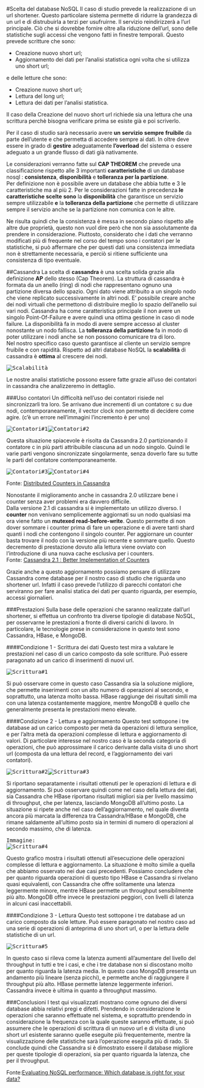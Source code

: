 #Scelta del database NoSQL
Il caso di studio prevede la realizzazione di un url shortener. Questo particolare sistema permette di ridurre la grandezza di un url e di distrubuirla a terzi per usufruirne. Il servizio reindirizzerà a l’url principale. Ciò che si dovrebbe fornire oltre alla riduzione dell’url, sono delle statistiche sugli accessi che vengono fatti in finestre temporali.
Questo prevede scritture che sono:


- Creazione nuovo short url;
- Aggiornamento dei dati per l’analisi statistica ogni volta che si utilizza uno short url;

e delle letture che sono:


- Creazione nuovo short url;
- Lettura del long url;
- Lettura dei dati per l’analisi statistica.

Il caso della Creazione del nuovo short url richiede sia una lettura che una scrittura perchè bisogna verificare prima se esiste già e poi scriverlo.

Per il caso di studio sarà necessario avere **un** **servizio** **sempre** **fruibile** da parte dell’utente e che permetta di accedere sempre ai dati. In oltre deve essere in grado di **gestire** adeguatamente **l’**overload**** del sistema o essere adeguato a un grande flusso di dati già nativamente.

Le considerazioni verranno fatte sul **CAP THEOREM** che prevede una classificazione rispetto alle 3 importanti **caratteristiche** di un database nosql : **consistenza**, **disponibilità** e **tolleranza** **per la partizione**. <br>Per definizione non è possibile avere un database che abbia tutte e 3 le caratteristiche ma al più 2. Per le considerazioni fatte in precedenza **le** **caratteristiche** **scelte** **sono** la **disponibilità** che garantisce un servizio sempre utilizzabile **e** la **tolleranza** **della partizione** che permette di utilizzare sempre il servizio anche se la partizione non comunica con le altre.

Ne risulta quindi che la consistenza è messa in secondo piano rispetto alle altre due proprietà, questo non vuol dire però che non sia assolutamente da prendere in considerazione. Piuttosto, considerato che i dati che verranno modificati più di frequente nel corso del tempo sono i contatori per le statistiche, si può affermare che per questi dati una consistenza immediata non è strettamente necessaria, e perciò si ritiene sufficiente una consistenza di tipo eventuale.


##Cassandra
La scelta di **cassandra** è una scelta solida grazie alla definizione **AP** dello stesso (Cap Theorem). La struttura di cassandra è formata da un anello (ring) di nodi che rappresentano ognuno una partizione diversa dello spazio. Ogni dato viene attribuito a un singolo nodo che viene replicato successivamente in altri nodi. E’ possibile creare anche dei nodi virtuali che permettono di distribuire meglio lo spazio dell’anello sui vari nodi. Cassandra ha come caratteristica principale il non avere un singolo Point-Of-Failure e avere quindi una ottima gestione in caso di node failure. La disponibilità fa in modo di avere sempre accesso al cluster nonostante un nodo fallisca. La **tolleranza della partizione** fa in modo di poter utilizzare i nodi anche se non possono comunicare tra di loro.<br>
Nel nostro specifico caso questo garantisce al cliente un servizio sempre fruibile e con rapidità. Rispetto ad altri database NoSQL la **scalabilità** di cassandra è **ottima** al crescere dei nodi.

<pre>
<img src="https://github.com/GruppoPBDMNG-7/shortify.me/blob/master/Documentation/images/scalabilit%C3%A0.png" alt="Scalabilità"/>
</pre>
Le nostre analisi statistiche possono essere fatte grazie all’uso dei contatori in cassandra che analizzeremo in dettaglio.

###Uso contatori
Un difficoltà nell’uso dei contatori risiede nel sincronizzarli tra loro. Se arrivano due incrementi di un contatore c su due nodi, contemporaneamente, il vector clock non permette di decidere come agire. (c’è un errore nell’immagini l’incremento è per uno)
<pre>
<img src="https://github.com/GruppoPBDMNG-7/shortify.me/blob/master/Documentation/images/count1.png" alt="Contatori#1"/><img src="https://github.com/GruppoPBDMNG-7/shortify.me/blob/master/Documentation/images/count2.png" alt="Contatori#2"/>
</pre>
Questa situazione spiacevole è risolta da Cassandra 2.0 partizionando il contatore c in più parti attribuibile ciascuna ad un nodo singolo.
Quindi le varie parti vengono sincronizzate singolarmente, senza doverlo fare su tutte le parti del contatore contemporaneamente.
<pre>
<img src="https://github.com/GruppoPBDMNG-7/shortify.me/blob/master/Documentation/images/count3.png" alt="Contatori#3"/><img src="https://github.com/GruppoPBDMNG-7/shortify.me/blob/master/Documentation/images/count4.png" alt="Contatori#4"/>
</pre>
Fonte: [Distributed Counters in Cassandra
](http://www.datastax.com/wp-content/uploads/2011/07/cassandra_sf_counters.pdf)

Nonostante il miglioramento anche in cassandra 2.0 utilizzare bene i counter senza aver problemi era davvero difficile.<br> Dalla versione 2.1 di cassandra si è implementato un utilizzo diverso. I **counter** non venivano semplicemente aggiornati su un nodo qualsiasi ma ora viene fatto un **mutexed read-before-write**. Questo permette di non dover sommare i counter prima di fare un operazione e di avere tanti shard quanti i nodi che contengono il singolo counter. Per aggiornare un counter basta trovare il nodo con la versione più recente e sommare quello. Questo decremento di prestazione dovuto alla lettura viene ovviato con l’introduzione di una nuova cache esclusiva per i counters.<br>
Fonte: [Cassandra 2.1 : Better Implementation of Counters](http://www.datastax.com/dev/blog/whats-new-in-cassandra-2-1-a-better-implementation-of-counters "Cassandra 2.1 : Better Implementation of Counters")

Grazie anche a questo aggiornamento possiamo pensare di utilizzare Cassandra come database per il nostro caso di studio che riguarda uno shortener url. Infatti il caso prevede l’utilizzo di parecchi contatori che serviranno per fare analisi statica dei dati per quanto riguarda, per esempio, accessi giornalieri. 

###Prestazioni
Sulla base delle operazioni che saranno realizzate dall’url shortener, si effettua un confronto tra diverse tipologie di database NoSQL, per osservarne le prestazioni a fronte di diversi carichi di lavoro. In particolare, le tecnologie prese in considerazione in questo test sono Cassandra, HBase, e MongoDB.

####Condizione 1 - Scrittura dei dati
Questo test mira a valutare le prestazioni nel caso di un carico composto da sole scritture. Può essere paragonato ad un carico di inserimenti di nuovi url.
<pre>
<img src="https://github.com/GruppoPBDMNG-7/shortify.me/blob/master/Documentation/images/scrittura1.png" alt="Scrittura#1"/>
</pre>
Si può osservare come in questo caso Cassandra sia la soluzione migliore, che permette inserimenti con un alto numero di operazioni al secondo, e soprattutto, una latenza molto bassa. HBase raggiunge dei risultati simili ma con una latenza costantemente maggiore, mentre MongoDB è quello che generalmente presenta le prestazioni meno elevate.

####Condizione 2 - Lettura e aggiornamento
Questo test sottopone i tre database ad un carico composto per metà da operazioni di lettura semplice, e per l’altra metà da operazioni complesse di lettura e aggiornamento di valori. Di particolare interesse nel nostro caso è la seconda categoria di operazioni, che può approssimare il carico derivante dalla visita di uno short url (composta da una lettura del record, e l’aggiornamento dei vari contatori).
<pre>
<img src="https://github.com/GruppoPBDMNG-7/shortify.me/blob/master/Documentation/images/scrittura2.png" alt="Scrittura#2"/><img src="https://github.com/GruppoPBDMNG-7/shortify.me/blob/master/Documentation/images/scrittura3.png" alt="Scrittura#3"/>
</pre>
Si riportano separatamente i risultati ottenuti per le operazioni di lettura e di aggiornamento. Si può osservare quindi come nel caso della lettura dei dati, sia Cassandra che HBase riportano risultati migliori sia per livello massimo di throughput, che per latenza, lasciando MongoDB all’ultimo posto. La situazione si ripete anche nel caso dell’aggiornamento, nel quale diventa ancora più marcata la differenza tra Cassandra/HBase e MongoDB, che rimane saldamente all’ultimo posto sia in termini di numero di operazioni al secondo massimo, che di latenza.
<pre>
Immagine:
<img src="https://github.com/GruppoPBDMNG-7/shortify.me/blob/master/Documentation/images/scrittura4.png" alt="Scrittura#4"/>
</pre>
Questo grafico mostra i risultati ottenuti all’esecuzione delle operazioni complesse di lettura e aggiornamento. La situazione è molto simile a quella che abbiamo osservato nei due casi precedenti.
Possiamo concludere che per quanto riguarda operazioni di questo tipo HBase e Cassandra si rivelano quasi equivalenti, con Cassandra che offre solitamente una latenza leggermente minore, mentre HBase permette un throughput sensibilmente più alto. MongoDB offre invece le prestazioni peggiori, con livelli di latenza in alcuni casi inaccettabili.

####Condizione 3 - Lettura
Questo test sottopone i tre database ad un carico composto da sole letture. Può essere paragonato nel nostro caso ad una serie di operazioni di anteprima di uno short url, o per la lettura delle statistiche di un url.
<pre>
<img src="https://github.com/GruppoPBDMNG-7/shortify.me/blob/master/Documentation/images/scrittura5.png" alt="Scrittura#5"/>
</pre>
In questo caso si rileva come la latenza aumenti all’aumentare del livello del throughput in tutti e tre i casi, e che i tre database non si discostano molto per quanto riguarda la latenza media. In questo caso MongoDB presenta un andamento più lineare (senza picchi), e permette anche di raggiungere il throughput più alto. HBase permette latenze leggermente inferiori. Cassandra invece è ultima in quanto a throughput massimo.

###Conclusioni
I test qui visualizzati mostrano come ognuno dei diversi database abbia relativi pregi e difetti. Prendendo in considerazione le operazioni che saranno effettuate nel sistema, e soprattutto prendendo in considerazione la frequenza con la quale queste saranno effettuate, si può assumere che le operazioni di scrittura di un nuovo url e di visita di uno short url esistente saranno quelle eseguite più frequentemente, mentre la visualizzazione delle statistiche sarà l’operazione eseguita più di rado.
Si conclude quindi che Cassandra si è dimostrato essere il database migliore per queste tipologie di operazioni, sia per quanto riguarda la latenza, che per il throughput.

Fonte:[Evaluating NoSQL performance: Which database is right for your data?](http://jaxenter.com/evaluating-nosql-performance-which-database-is-right-for-your-data-107481.html "Evaluating NoSQL performance: Which database is right for your data?")
